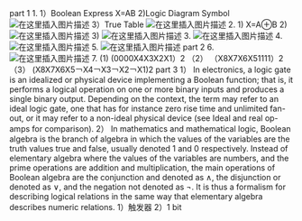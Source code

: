 part 1
1.
1）Boolean Express
X=AB
2)Logic Diagram Symbol
![在这里插入图片描述](https://img-blog.csdn.net/20181020191637135?watermark/2/text/aHR0cHM6Ly9ibG9nLmNzZG4ubmV0L0JhYm9vbjUxMw==/font/5a6L5L2T/fontsize/400/fill/I0JBQkFCMA==/dissolve/70)
3）True Table
![在这里插入图片描述](https://img-blog.csdn.net/20181020191838768?watermark/2/text/aHR0cHM6Ly9ibG9nLmNzZG4ubmV0L0JhYm9vbjUxMw==/font/5a6L5L2T/fontsize/400/fill/I0JBQkFCMA==/dissolve/70)
2. 
1)
X=A⊕B
2)
![在这里插入图片描述](https://img-blog.csdn.net/20181020192241236?watermark/2/text/aHR0cHM6Ly9ibG9nLmNzZG4ubmV0L0JhYm9vbjUxMw==/font/5a6L5L2T/fontsize/400/fill/I0JBQkFCMA==/dissolve/70)
3)
![在这里插入图片描述](https://img-blog.csdn.net/20181020192257785?watermark/2/text/aHR0cHM6Ly9ibG9nLmNzZG4ubmV0L0JhYm9vbjUxMw==/font/5a6L5L2T/fontsize/400/fill/I0JBQkFCMA==/dissolve/70)
3.
![在这里插入图片描述](https://img-blog.csdn.net/20181020194319755?watermark/2/text/aHR0cHM6Ly9ibG9nLmNzZG4ubmV0L0JhYm9vbjUxMw==/font/5a6L5L2T/fontsize/400/fill/I0JBQkFCMA==/dissolve/70)
4.
![在这里插入图片描述](https://img-blog.csdn.net/2018102019454344?watermark/2/text/aHR0cHM6Ly9ibG9nLmNzZG4ubmV0L0JhYm9vbjUxMw==/font/5a6L5L2T/fontsize/400/fill/I0JBQkFCMA==/dissolve/70)
5.
![在这里插入图片描述](https://img-blog.csdn.net/20181020194609805?watermark/2/text/aHR0cHM6Ly9ibG9nLmNzZG4ubmV0L0JhYm9vbjUxMw==/font/5a6L5L2T/fontsize/400/fill/I0JBQkFCMA==/dissolve/70)
part 2
6.![在这里插入图片描述](https://img-blog.csdn.net/2018102019590629?watermark/2/text/aHR0cHM6Ly9ibG9nLmNzZG4ubmV0L0JhYm9vbjUxMw==/font/5a6L5L2T/fontsize/400/fill/I0JBQkFCMA==/dissolve/70)
7.
(1)
(0000X4X3X2X1）2
（2）
（X8X7X6X51111）2
（3）
  (X8X7X6X5￢X4￢X3￢X2￢X1)2
  part 3
  1）
  In electronics, a logic gate is an idealized or physical device implementing a Boolean function; that is, it performs a logical operation on one or more binary inputs and produces a single binary output. Depending on the context, the term may refer to an ideal logic gate, one that has for instance zero rise time and unlimited fan-out, or it may refer to a non-ideal physical device (see Ideal and real op-amps for comparison).
  2）
In mathematics and mathematical logic, Boolean algebra is the branch of algebra in which the values of the variables are the truth values true and false, usually denoted 1 and 0 respectively. Instead of elementary algebra where the values of the variables are numbers, and the prime operations are addition and multiplication, the main operations of Boolean algebra are the conjunction and denoted as ∧, the disjunction or denoted as ∨, and the negation not denoted as ¬. It is thus a formalism for describing logical relations in the same way that elementary algebra describes numeric relations.
1）触发器
2）1 bit
